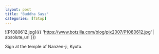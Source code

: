 ```yaml
---
layout: post
title: "Buddha Says"
categories: [fStop]
---
```



![P1080612.jpg]({{ 'https://www.botzilla.com/blog/pix2007/P1080612.jpg' | absolute_url }})


Sign at the temple of Nanzen-ji, Kyoto.
